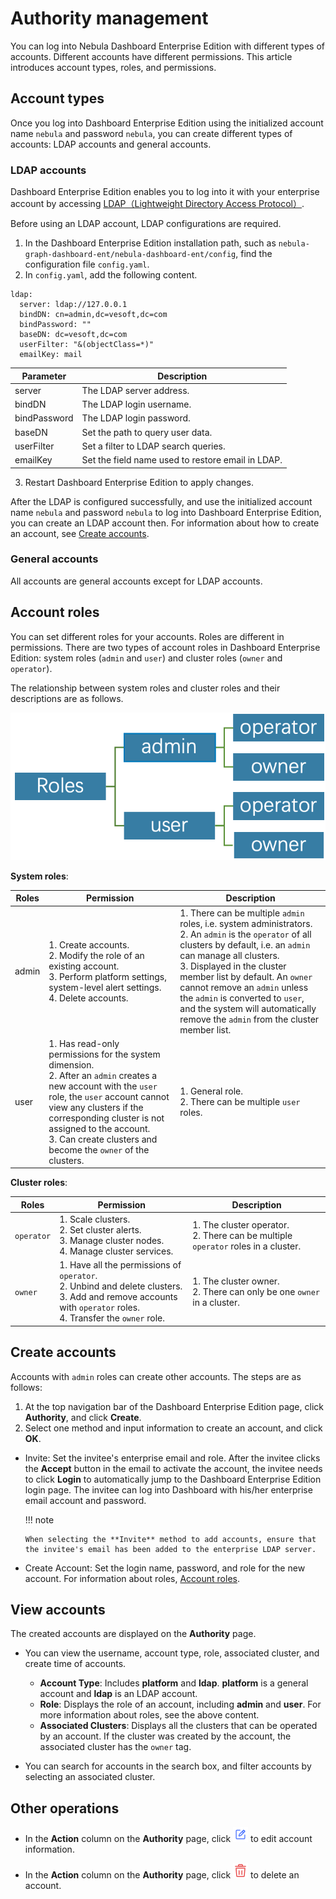 # Authority management

You can log into Nebula Dashboard Enterprise Edition with different types of accounts. Different accounts have different permissions. This article introduces account types, roles, and permissions.

## Account types

Once you log into Dashboard Enterprise Edition using the initialized account name `nebula` and password `nebula`, you can create different types of accounts: LDAP accounts and general accounts. 

### LDAP accounts

Dashboard Enterprise Edition enables you to log into it with your enterprise account by accessing [LDAP（Lightweight Directory Access Protocol）](https://ldap.com/).

Before using an LDAP account, LDAP configurations are required.

1. In the Dashboard Enterprise Edition installation path, such as `nebula-graph-dashboard-ent/nebula-dashboard-ent/config`, find the configuration file `config.yaml`.
2. In `config.yaml`, add the following content.

  ```
  ldap:
    server: ldap://127.0.0.1 
    bindDN: cn=admin,dc=vesoft,dc=com 
    bindPassword: "" 
    baseDN: dc=vesoft,dc=com 
    userFilter: "&(objectClass=*)" 
    emailKey: mail 
  ```

  | Parameter        | Description |
  | ------------ | ---- |
  | server       | The LDAP server address.     |
  | bindDN       | The LDAP login username.    |
  | bindPassword | The LDAP login password.    |
  | baseDN       | Set the path to query user data.     |
  | userFilter   | Set a filter to LDAP search queries.    |
  | emailKey     | Set the field name used to restore email in LDAP.     |

3. Restart Dashboard Enterprise Edition to apply changes.  

After the LDAP is configured successfully, and use the initialized account name `nebula` and password `nebula` to log into Dashboard Enterprise Edition, you can create an LDAP account then. For information about how to create an account, see [Create accounts](#_5).

### General accounts

All accounts are general accounts except for LDAP accounts.

## Account roles

You can set different roles for your accounts. Roles are different in permissions. There are two types of account roles in Dashboard Enterprise Edition: system roles (`admin` and `user`) and cluster roles (`owner` and `operator`).

The relationship between system roles and cluster roles and their descriptions are as follows.

![roles](../nebula-dashboard-ent/figs/ds_roles_en.png)

**System roles**:

| Roles | Permission                                                         | Description                                                         |
| ------ | ------------------------------------------------------------ | ------------------------------------------------------------ |
| admin  | 1. Create accounts.<br>2. Modify the role of an existing account.<br>3. Perform platform settings, system-level alert settings.<br>4. Delete accounts. | 1. There can be multiple `admin` roles, i.e. system administrators.<br/> 2. An `admin` is the `operator` of all clusters by default, i.e. an `admin` can manage all clusters. <br/>3. Displayed in the cluster member list by default. An `owner` cannot remove an `admin` unless the `admin` is converted to `user`, and the system will automatically remove the `admin` from the cluster member list. |
| user   | 1. Has read-only permissions for the system dimension. <br/>2. After an `admin` creates a new account with the `user` role, the `user` account cannot view any clusters if the corresponding cluster is not assigned to the account.  <br/>3. Can create clusters and become the `owner` of the clusters. | 1. General role. <br/>2. There can be multiple `user` roles.           |


**Cluster roles**: 

| Roles     | Permission                                                         | Description                                                       |
| ---------- | ------------------------------------------------------------ | ---------------------------------------------------------- |
| `operator` | 1. Scale clusters. <br/>2. Set cluster alerts. <br/>3. Manage cluster nodes.<br/>4. Manage cluster services. | 1. The cluster operator.<br/> 2. There can be multiple `operator` roles in a cluster. |
| `owner`    | 1. Have all the permissions of `operator`. <br/>2. Unbind and delete clusters.<br/>3. Add and remove accounts with `operator` roles. <br/>4. Transfer the `owner` role. | 1. The cluster owner. <br/>2. There can only be one `owner` in a cluster.    |

## Create accounts

Accounts with `admin` roles can create other accounts. The steps are as follows:

1. At the top navigation bar of the Dashboard Enterprise Edition page, click **Authority**, and click **Create**.
2. Select one method and input information to create an account, and click **OK**.

  - Invite: Set the invitee's enterprise email and role. After the invitee clicks the **Accept** button in the email to activate the account, the invitee needs to click **Login** to automatically jump to the Dashboard Enterprise Edition login page. The invitee can log into Dashboard with his/her enterprise email account and password.

    !!! note

        When selecting the **Invite** method to add accounts, ensure that the invitee's email has been added to the enterprise LDAP server.

  - Create Account: Set the login name, password, and role for the new account. For information about roles, [Account roles](#_4).

## View accounts

The created accounts are displayed on the **Authority** page.

- You can view the username, account type, role, associated cluster, and create time of accounts.

  - **Account Type**: Includes **platform** and **ldap**. **platform** is a general account and **ldap** is an LDAP account.
  - **Role**: Displays the role of an account, including **admin** and **user**. For more information about roles, see the above content.
  - **Associated Clusters**: Displays all the clusters that can be operated by an account. If the cluster was created by the account, the associated cluster has the `owner` tag.

- You can search for accounts in the search box, and filter accounts by selecting an associated cluster.

## Other operations

- In the **Action** column on the **Authority** page, click ![alert-edit](../nebula-dashboard-ent/figs/alert_edit.png) to edit account information.

- In the **Action** column on the **Authority** page, click ![alert-delete](../nebula-dashboard-ent/figs/alert_delete.png) to delete an account.
